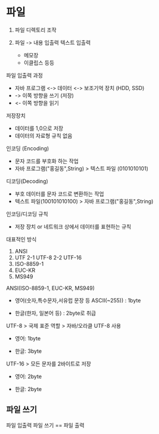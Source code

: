 





# 파일

1. 파일 디렉토리 조작

2. 파일 -> 내용 입출력
	텍스트 입출력
	- 메모장
	- 이클립스 등등


파일 입출력 과정 
- 자바 프로그램 <->  데이터 <-> 보조기억 장치 (HDD, SSD)
- -> 이쪽 방향을 쓰기 (저장)
- <- 이쪽 방향을 읽기


저장장치
- 데이터를 1,0으로 저장
- 데이터의 자료형 규칙 없음

인코딩 (Encoding)
- 문자 코드를 부호화 하는 작업
- 자바 프로그램("홍길동",String) > 텍스트 파일 (0101010101)

디코딩(Decoding)
- 부호 데이터를 문자 코드로 변환하는 작업
- 텍스트 파일(100101010100) > 자바 프로그램("홍길동",String)

인코딩/디코딩 규칙
- 저장 장치 or 네트워크 상에서 데이터를 표현하는 규칙

대표적인 방식
1. ANSI
2. UTF
2-1 UTF-8
2-2 UTF-16
3. ISO-8859-1
4. EUC-KR
5. MS949

ANSI(ISO-8859-1, EUC-KR, MS949)

- 영어(숫자,특수문자,서유럽 문장 등 ASCII(~255)) : 1byte

- 한글(한자, 일본어 등) : 2byte로 취급

UTF-8 > 국제 표준 역할 > 자바/오라클 UTF-8 사용

- 영어: 1byte

- 한글: 3byte

UTF-16 > 모든 문자를 2바이트로 저장

- 영어: 2byte

- 한글: 2byte

## 파일 쓰기

파일 입출력 
파일 쓰기 == 파일 출력
